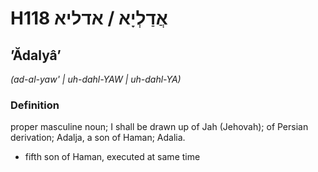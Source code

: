 # H118 אֲדַלְיָא / אדליא

## ʼĂdalyâʼ

_(ad-al-yaw' | uh-dahl-YAW | uh-dahl-YA)_

### Definition

proper masculine noun; I shall be drawn up of Jah (Jehovah); of Persian derivation; Adalja, a son of Haman; Adalia.

- fifth son of Haman, executed at same time

